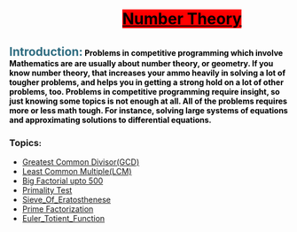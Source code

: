<!-- #######  YAY, I AM THE SOURCE EDITOR! #########-->
<h1 style="text-align: center;">&nbsp; &nbsp; &nbsp; &nbsp; &nbsp; &nbsp; &nbsp; &nbsp; &nbsp;&nbsp;<span style="color: #000000; background-color: #ff0000;"><span style="text-decoration: underline;">Number Theory</span></span></h1>
<h2 style="color: #2e6c80;">Introduction:<strong style="color: #000000; font-size: 14px;"> Problems in competitive programming which involve Mathematics are are usually about number theory, or geometry. If you know number theory, that increases your ammo heavily in solving a lot of tougher problems, and helps you in getting a strong hold on a lot of other problems, too. Problems in competitive programming require insight, so just knowing some topics is not enough at all. All of the problems requires more or less math tough. For instance, solving large systems of equations and approximating solutions to differential equations.</strong></h2>
<h3><strong>Topics</strong><strong style="color: #000000; font-size: 14px;">:</strong></h3>
<ul>
<li><a href="https://github.com/RaselMeya/Number-Theory/blob/main/Greatest%20Common%20Divisor.cpp">Greatest Common Divisor(GCD)</a></li>
<li><span style="color: #ff6600;"><a href="https://github.com/RaselMeya/Number-Theory/blob/main/LCM%20Calculate.cpp">Least Common Multiple(LCM)</a></span></li>
<li><span style="color: #ff6690;"><a href="https://github.com/RaselMeya/Number-Theory/blob/main/Big%20Factorial%20.cpp">Big Factorial upto 500</a></span></li>
<li><a href="https://github.com/RaselMeya/Number-Theory/blob/main/Primality%20Test.cpp">Primality Test</a></li>
<li><a href="https://github.com/RaselMeya/Number-Theory/blob/main/Sieve_Of_Eratosthenese.cpp">Sieve_Of_Eratosthenese</a></li>
<li><a href="https://github.com/RaselMeya/Number-Theory/blob/main/Prime%20Factorization%20.cpp">Prime Factorization </a></li>
<li><a href="https://github.com/RaselMeya/Number-Theory/blob/main/Euler_Totient_Function.cpp">Euler_Totient_Function</a></li>
</ul>
